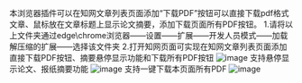 本浏览器插件可以在知网文章列表页面添加“下载PDF”按钮可以直接下载pdf格式文章、鼠标放在文章标题上显示论文摘要，添加下载页面所有PDF按钮。
1.请将以上文件夹通过edge\chrome浏览器——设置——扩展——开发人员模式——加载解压缩的扩展——选择该文件夹
2.打开知网页面可实现在知网文章列表页面添加直接下载PDF按钮、摘要悬停显示功能和下载所有PDF按钮
![image](https://github.com/user-attachments/assets/4059ac22-197e-48b7-b60c-7d47b0575ae6)
支持悬停显示论文、报纸摘要功能
![image](https://github.com/user-attachments/assets/f534203b-4e21-4ccb-b295-0c6e5c4bec10)
支持一键下载本页面所有PDF
![image](https://github.com/user-attachments/assets/9bb9d557-0db8-4629-844f-a9368130930f)


